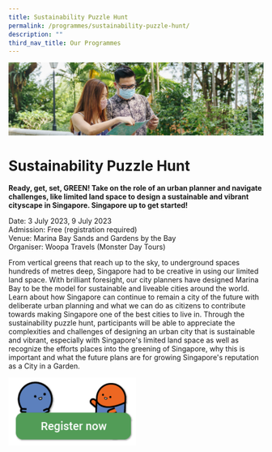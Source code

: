 ```yaml
---
title: Sustainability Puzzle Hunt
permalink: /programmes/sustainability-puzzle-hunt/
description: ""
third_nav_title: Our Programmes
---
```

<style>
		.link-img > img {
			width: 50%;
		}
</style>

![](/images/sustainability-puzzle-hunt.png)

# Sustainability Puzzle Hunt

**Ready, get, set, GREEN! Take on the role of an urban planner and navigate challenges, like limited land space to design a sustainable and vibrant cityscape in Singapore. Singapore up to get started!**

Date: 3 July 2023, 9 July 2023<br>
Admission: Free (registration required)<br>
Venue: Marina Bay Sands and Gardens by the Bay<br>
Organiser: Woopa Travels (Monster Day Tours)<br>

From vertical greens that reach up to the sky, to underground spaces hundreds of metres deep, Singapore had to be creative in using our limited land space. With brilliant foresight, our city planners have designed Marina Bay to be the model for sustainable and liveable cities around the world. Learn about how Singapore can continue to remain a city of the future with deliberate urban planning and what we can do as citizens to contribute towards making Singapore one of the best cities to live in. Through the sustainability puzzle hunt, participants will be able to appreciate the complexities and challenges of designing an urban city that is sustainable and vibrant, especially with Singapore's limited land space as well as recognize the efforts places into the greening of Singapore, why this is important and what the future plans are for growing Singapore's reputation as a City in a Garden.

<a class="link-img" href="#"><img src="/images/gogreensg_website-32.png"></a>